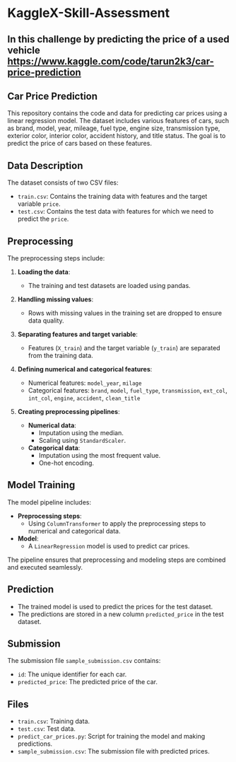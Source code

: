 # KaggleX-Skill-Assessment
In this challenge by predicting the price of a used vehicle
https://www.kaggle.com/code/tarun2k3/car-price-prediction
---

## Car Price Prediction

This repository contains the code and data for predicting car prices using a linear regression model. The dataset includes various features of cars, such as brand, model, year, mileage, fuel type, engine size, transmission type, exterior color, interior color, accident history, and title status. The goal is to predict the price of cars based on these features.

## Data Description

The dataset consists of two CSV files:
- `train.csv`: Contains the training data with features and the target variable `price`.
- `test.csv`: Contains the test data with features for which we need to predict the `price`.

## Preprocessing

The preprocessing steps include:
1. **Loading the data**:
   - The training and test datasets are loaded using pandas.

2. **Handling missing values**:
   - Rows with missing values in the training set are dropped to ensure data quality.

3. **Separating features and target variable**:
   - Features (`X_train`) and the target variable (`y_train`) are separated from the training data.

4. **Defining numerical and categorical features**:
   - Numerical features: `model_year`, `milage`
   - Categorical features: `brand`, `model`, `fuel_type`, `transmission`, `ext_col`, `int_col`, `engine`, `accident`, `clean_title`

5. **Creating preprocessing pipelines**:
   - **Numerical data**:
     - Imputation using the median.
     - Scaling using `StandardScaler`.
   - **Categorical data**:
     - Imputation using the most frequent value.
     - One-hot encoding.

## Model Training

The model pipeline includes:
- **Preprocessing steps**:
  - Using `ColumnTransformer` to apply the preprocessing steps to numerical and categorical data.
- **Model**:
  - A `LinearRegression` model is used to predict car prices.

The pipeline ensures that preprocessing and modeling steps are combined and executed seamlessly.

## Prediction

- The trained model is used to predict the prices for the test dataset.
- The predictions are stored in a new column `predicted_price` in the test dataset.

## Submission

The submission file `sample_submission.csv` contains:
- `id`: The unique identifier for each car.
- `predicted_price`: The predicted price of the car.

## Files

- `train.csv`: Training data.
- `test.csv`: Test data.
- `predict_car_prices.py`: Script for training the model and making predictions.
- `sample_submission.csv`: The submission file with predicted prices.
